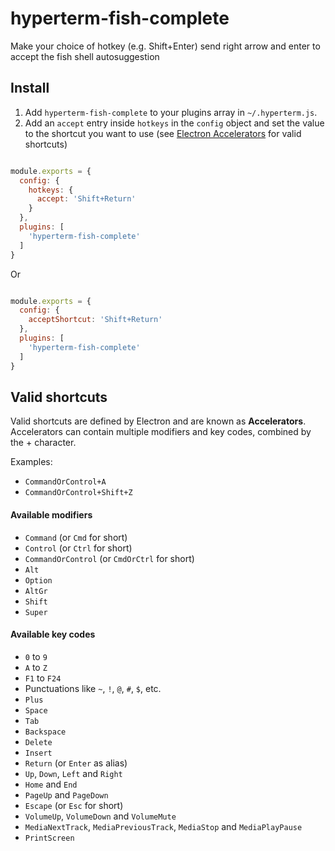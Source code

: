 # hyperterm-fish-complete

Make your choice of hotkey (e.g. Shift+Enter) send right arrow and enter to accept the fish shell autosuggestion

## Install

1. Add `hyperterm-fish-complete` to your plugins array in `~/.hyperterm.js`.
2. Add an `accept` entry inside `hotkeys` in the `config` object and set the value to the shortcut you want to use (see [Electron Accelerators](https://github.com/electron/electron/blob/master/docs/api/accelerator.md) for valid shortcuts)

```js

module.exports = {
  config: {
    hotkeys: {
      accept: 'Shift+Return'
    }
  },
  plugins: [
    'hyperterm-fish-complete'
  ]
}
```

Or

```js

module.exports = {
  config: {
    acceptShortcut: 'Shift+Return'
  },
  plugins: [
    'hyperterm-fish-complete'
  ]
}
```

## Valid shortcuts

Valid shortcuts are defined by Electron and are known as **Accelerators**. Accelerators can contain multiple modifiers and key codes, combined by the + character.

Examples:

* `CommandOrControl+A`
* `CommandOrControl+Shift+Z`


#### Available modifiers

* `Command` (or `Cmd` for short)
* `Control` (or `Ctrl` for short)
* `CommandOrControl` (or `CmdOrCtrl` for short)
* `Alt`
* `Option`
* `AltGr`
* `Shift`
* `Super`

#### Available key codes

* `0` to `9`
* `A` to `Z`
* `F1` to `F24`
* Punctuations like `~`, `!`, `@`, `#`, `$`, etc.
* `Plus`
* `Space`
* `Tab`
* `Backspace`
* `Delete`
* `Insert`
* `Return` (or `Enter` as alias)
* `Up`, `Down`, `Left` and `Right`
* `Home` and `End`
* `PageUp` and `PageDown`
* `Escape` (or `Esc` for short)
* `VolumeUp`, `VolumeDown` and `VolumeMute`
* `MediaNextTrack`, `MediaPreviousTrack`, `MediaStop` and `MediaPlayPause`
* `PrintScreen`
